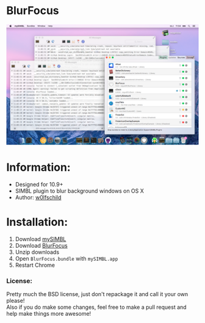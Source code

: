 # BlurFocus

![preview](preview.png)

# Information:

- Designed for 10.9+
- SIMBL plugin to blur background windows on OS X
- Author: [w0lfschild](https://github.com/w0lfschild)

# Installation:

1. Download [mySIMBL](https://github.com/w0lfschild/app_updates/raw/master/mySIMBL/mySIMBL_master.zip)
2. Download [BlurFocus](https://github.com/w0lfschild/BlurFocus/raw/master/build/BlurFocus.zip)
3. Unzip downloads
4. Open `BlurFocus.bundle` with `mySIMBL.app`
5. Restart Chrome

### License:
Pretty much the BSD license, just don't repackage it and call it your own please!    
Also if you do make some changes, feel free to make a pull request and help make things more awesome!
